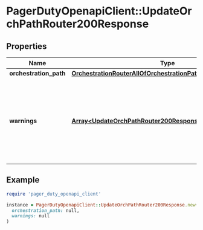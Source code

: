 # PagerDutyOpenapiClient::UpdateOrchPathRouter200Response

## Properties

| Name | Type | Description | Notes |
| ---- | ---- | ----------- | ----- |
| **orchestration_path** | [**OrchestrationRouterAllOfOrchestrationPath**](OrchestrationRouterAllOfOrchestrationPath.md) |  | [optional] |
| **warnings** | [**Array&lt;UpdateOrchPathRouter200ResponseAllOfWarningsInner&gt;**](UpdateOrchPathRouter200ResponseAllOfWarningsInner.md) | List of applicable warnings messages for each rule using a feature not available on your account plan. | [optional] |

## Example

```ruby
require 'pager_duty_openapi_client'

instance = PagerDutyOpenapiClient::UpdateOrchPathRouter200Response.new(
  orchestration_path: null,
  warnings: null
)
```

